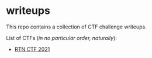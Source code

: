 # writeups

This repo contains a collection of CTF challenge writeups.

List of CTFs (*in no particular order, naturally*):

- [RTN CTF 2021](RTN_2021/)
